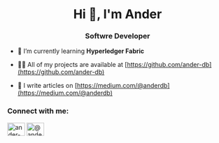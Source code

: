 <h1 align="center">Hi 👋, I'm Ander</h1>
<h3 align="center">Softwre Developer</h3>

- 🌱 I’m currently learning **Hyperledger Fabric**

- 👨‍💻 All of my projects are available at [https://github.com/ander-db](https://github.com/ander-db)

- 📝 I write articles on [https://medium.com/@anderdb](https://medium.com/@anderdb)

<h3 align="left">Connect with me:</h3>
<p align="left">
<a href="https://linkedin.com/in/ander-dorado-bole-832881246" target="blank"><img align="center" src="https://raw.githubusercontent.com/rahuldkjain/github-profile-readme-generator/master/src/images/icons/Social/linked-in-alt.svg" alt="ander-dorado-bole-832881246" height="30" width="40" /></a>
<a href="https://medium.com/@anderdb" target="blank"><img align="center" src="https://raw.githubusercontent.com/rahuldkjain/github-profile-readme-generator/master/src/images/icons/Social/medium.svg" alt="@anderdb" height="30" width="40" /></a>
</p>
